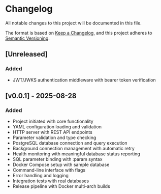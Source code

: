 # Changelog

All notable changes to this project will be documented in this file.

The format is based on [Keep a Changelog](https://keepachangelog.com/en/1.0.0/),
and this project adheres to [Semantic Versioning](https://semver.org/spec/v2.0.0.html).

## [Unreleased]

### Added

- JWT/JWKS authentication middleware with bearer token verification

## [v0.0.1] - 2025-08-28

### Added

- Project initiated with core functionality
- YAML configuration loading and validation
- HTTP server with REST API endpoints
- Parameter validation and type checking
- PostgreSQL database connection and query execution
- Background connection management with automatic retry
- Health monitoring with meaningful database status reporting
- SQL parameter binding with :param syntax
- Docker Compose setup with sample database
- Command-line interface with flags
- Error handling and logging
- Integration tests with real databases
- Release pipeline with Docker multi-arch builds
